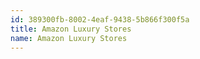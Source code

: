```yaml
---
id: 389300fb-8002-4eaf-9438-5b866f300f5a
title: Amazon Luxury Stores
name: Amazon Luxury Stores
---
```

